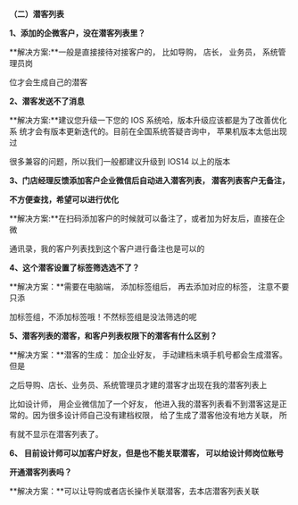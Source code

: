﻿﻿**（二）潜客列表**

**1、添加的企微客户，没在潜客列表里？**

**解决方案:**一般是直接接待对接客户的，  比如导购， 店长， 业务员， 系统管理员岗

位才会生成自己的潜客

**2、潜客发送不了消息**

**解决方案:**建议您升级一下您的 IOS 系统哈，版本升级应该都是为了改善优化系 统才会有版本更新迭代的。目前在全国系统答疑咨询中， 苹果机版本太低出现过

很多兼容的问题，所以我们一般都建议升级到 IOS14 以上的版本

<a name="bookmark35"></a>**3、门店经理反馈添加客户企业微信后自动进入潜客列表， 潜客列表客户无备注，**

**不方便查找，希望可以进行优化**

**解决方案:**在扫码添加客户的时候就可以备注了，或者加为好友后，直接在企微

通讯录，我的客户列表找到这个客户进行备注也是可以的

<a name="bookmark36"></a>**4、这个潜客设置了标签筛选选不了？**

**解决方案：**需要在电脑端，  添加标签组后，  再去添加对应的标签，  注意不要只添

加标签组，不添加标签哦！不然标签组是没法筛选的呢

<a name="bookmark37"></a>**5、潜客列表的潜客，和客户列表权限下的潜客有什么区别？**

**解决方案：**潜客的生成：  加企业好友，  手动建档未填手机号都会生成潜客。但是

之后导购、店长、业务员、系统管理员才建的潜客才出现在我的潜客列表上

比如设计师， 用企业微信加了一个好友， 他进入我的潜客列表看不到潜客这是正 常的。因为很多设计师自己没有建档权限，  给了生成了潜客他没有地方关联，  所

有就不显示在潜客列表了。

<a name="bookmark38"></a>**6、 目前设计师可以加客户好友，但是也不能关联潜客， 可以给设计师岗位账号**

**开通潜客列表吗？**

**解决方案：**可以让导购或者店长操作关联潜客，去本店潜客列表关联



